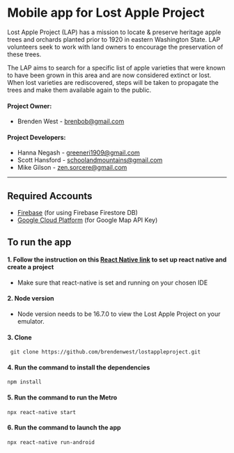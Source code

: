 # Mobile app for Lost Apple Project
Lost Apple Project (LAP) has a mission to locate & preserve heritage apple trees and orchards planted prior to 1920 in eastern Washington State. LAP volunteers seek to work with land owners to encourage the preservation of these trees. 

The LAP aims to search for a specific list of apple varieties that were known to have been grown in this area and are now considered extinct or lost. When lost varieties are rediscovered, steps will be taken to propagate the trees and make them available again to the public. 

#### Project Owner:
 - Brenden West - brenbob@gmail.com
#### Project Developers:
 - Hanna Negash - greeneri1909@gmail.com
 - Scott Hansford - schoolandmountains@gmail.com
 - Mike Gilson - zen.sorcere@gmail.com
---
## Required Accounts
 - [Firebase](https://console.firebase.google.com/) (for using Firebase Firestore DB)
 - [Google Cloud Platform](https://console.cloud.google.com) (for Google Map API Key)
 
 
## To run the app

#### 1. Follow the instruction on this [React Native link](https://reactnative.dev/docs/environment-setup) to set up react native and create a project
   - Make sure that react-native is set and running on your chosen IDE

#### 2. Node version
   - Node version needs to be 16.7.0 to view the Lost Apple Project on your emulator.  

#### 3. Clone 
```shell
 git clone https://github.com/brendenwest/lostappleproject.git
```

#### 4. Run the command to install the dependencies 
    npm install
    
#### 5. Run the command to run the Metro
    npx react-native start
      
#### 6. Run the command to launch the app
    npx react-native run-android



